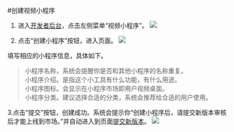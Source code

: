 #创建视频小程序
1. 进入[开发者后台](http://os.videojj.com/developer)，点击左侧菜单“视频小程序”。
![](https://op-plat.videojj.com/os-saas/docs/images/Xnip2019-11-01_13-52-53.png)

2. 点击“创建小程序”按钮，进入页面。
![](https://op-plat.videojj.com/os-saas/docs/images/Xnip2019-11-01_13-53-58.png)

填写相应的小程序信息，具体如下。   
>小程序名称，系统会提醒你是否和其他小程序的名称重复。  
>小程序介绍。是指这个小工具有什么功能，有什么用途。  
>小程序图标。会显示在小程序市场即用户视频桌面。  
>小程序分类。建议选择合适的分类，系统会推荐给合适的用户使用。  
  
3.点击“提交”按钮，创建成功。系统会提示你“创建小程序后，请提交新版本审核后才能上线到市场。”并自动进入到页面[提交新版本](./submit-new-miniprogram-version.md)。
![](https://op-plat.videojj.com/os-saas/docs/images/WX20191101-141523.png)